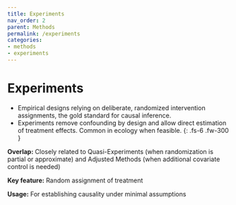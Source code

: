 ```yaml
---
title: Experiments
nav_order: 2
parent: Methods
permalink: /experiments
categories:
- methods
- experiments
---
```


# Experiments

 - Empirical designs relying on deliberate, randomized intervention assignments, the gold standard for causal inference.
 - Experiments remove confounding by design and allow direct estimation of treatment effects. Common in ecology when feasible.
{: .fs-6 .fw-300 }

**Overlap:**
Closely related to Quasi-Experiments (when randomization is partial or approximate) and Adjusted Methods (when additional covariate control is needed)

**Key feature:**
Random assignment of treatment

**Usage:**
For establishing causality under minimal assumptions